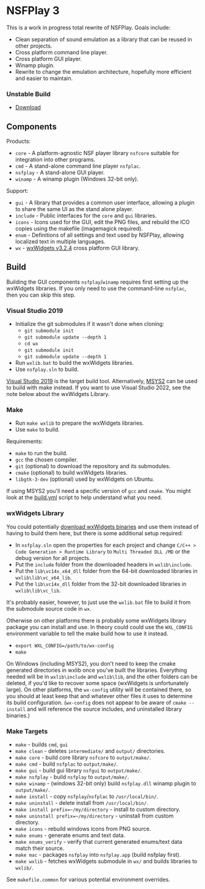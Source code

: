 # NSFPlay 3

This is a work in progress total rewrite of NSFPlay. Goals include:

* Clean separation of sound emulation as a library that can be reused in other projects.
* Cross platform command line player.
* Cross platform GUI player.
* Winamp plugin.
* Rewrite to change the emulation architecture, hopefully more efficient and easier to maintain.

### Unstable Build
  * [Download](https://nightly.link/bbbradsmith/nsfplay/workflows/build/nsfplay3)

## Components

Products:
* `core` - A platform-agnostic NSF player library `nsfcore` suitable for integration into other programs.
* `cmd` - A stand-alone command line player `nsfplac`.
* `nsfplay` - A stand-alone GUI player.
* `winamp` - A winamp plugin (Windows 32-bit only).

Support:
* `gui` - A library that provides a common user interface, allowing a plugin to share the same UI as the stand alone player.
* `include` - Public interfaces for the `core` and `gui` libraries.
* `icons` - Icons used for the GUI, edit the PNG files, and rebuild the ICO copies using the makefile (imagemagick required).
* `enum` - Definitions of all settings and text used by NSFPlay, allowing localized text in multiple languages.
* `wx` - [wxWidgets v3.2.4](https://github.com/wxWidgets/wxWidgets/tree/v3.2.4) cross platform GUI library.

## Build

Building the GUI components `nsfplay`/`winamp` requires first setting up the wxWidgets libraries. If you only need to use the command-line `nsfplac`, then you can skip this step.

### Visual Studio 2019
  * Initialize the git submodules if it wasn't done when cloning:
    * `git submodule init`
    * `git submodule update --depth 1`
    * `cd wx`
    * `git submodule init`
    * `git submodule update --depth 1`
  * Run `wxlib.bat` to build the wxWidgets libraries.
  * Use `nsfplay.sln` to build.

[Visual Studio 2019](https://visualstudio.microsoft.com/vs/older-downloads/) is the target build tool. Alternatively, [MSYS2](https://www.msys2.org/) can be used to
build with make instead. If you want to use Visual Studio 2022, see the note below about the wxWidgets Library.

### Make

  * Run `make wxlib` to prepare the wxWidgets libraries.
  * Use `make` to build.

Requirements:
  * `make` to run the build.
  * `gcc` the chosen compiler.
  * `git` (optional) to download the repository and its submodules.
  * `cmake` (optional) to build wxWidgets libraries.
  * `libgtk-3-dev` (optional) used by wxWidgets on Ubuntu.

If using MSYS2 you'll need a specific version of `gcc` and `cmake`. You might look at the [build.yml](.github/workflows/build.yml) script to help understand what you need.

### wxWidgets Library

You could potentially [download wxWidgets binaries](https://www.wxwidgets.org/downloads/)
and use them instead of having to build them here,
but there is some additional setup required:
* In `nsfplay.sln` open the properties for each project and change `C/C++ > Code Generation > Runtime Library` to `Multi Threaded DLL /MD` or the debug version for all projects.
* Put the `include` folder from the downloaded headers in `wxlib\include`.
* Put the `lib\vc14x_x64_dll` folder from the 64-bit downloaded libraries in `wxlib\lib\vc_x64_lib`.
* Put the `lib\vc14x_dll` folder from the 32-bit downloaded libraries in `wxlib\lib\vc_lib`.

It's probably easier, however, to just use the `wxlib.bat` file to build it from the submodule source code in `wx`.

Otherwise on other platforms there is probably some wxWidgets library package you can install and use. In theory could could use the `WXL_CONFIG` environment variable to tell the make build how to use it instead.
  * `export WXL_CONFIG=/path/to/wx-config`
  * `make`

On Windows (including MSYS2), you don't need to keep the cmake generated directories in wxlib once you've built the libraries. Everything needed will be in `wxlib\include` and `wxlib\lib`, and the other folders can be deleted, if you'd like to recover some space (wxWidgets is unfortunately large). On other platforms, the `wx-config` utility will be contained there, so you should at least keep that and whatever other files it uses to determine its build configuration. (`wx-config` does not appear to be aware of `cmake --install` and will reference the source includes, and uninstalled library binaries.)

### Make Targets

* `make` - builds `cmd`, `gui`
* `make clean` - deletes `intermediate/` and `output/` directories.
* `make core` - build core library `nsfcore` to `output/make/`.
* `make cmd` - build `nsfplac` to `output/make/`.
* `make gui` - build gui library `nsfgui` to `output/make/`.
* `make nsfplay` - build `nsfplay` to `output/make/`.
* `make winamp` - (windows 32-bit only) build `nsfplay.dll` winamp plugin to `output/make/`.
* `make install` - copy `nsfplay`/`nsfplac` to `/usr/local/bin/`.
* `make uninstall` - delete install from `/usr/local/bin/`.
* `make install prefix=~/my/directory` - install to custom directory.
* `make uninstall prefix=~/my/directory` - uninstall from custom directory.
* `make icons` - rebuild windows icons from PNG source.
* `make enums` - generate enums and text data.
* `make enums_verify` - verify that current generated enums/text data match their source.
* `make mac` - packages `nsfplay` into `nsfplay.app` (build nsfplay first).
* `make wxlib` - fetches wxWidgets submodule in `wx/` and builds libraries to `wxlib/`.

See `makefile.common` for various potential environment overrides.
